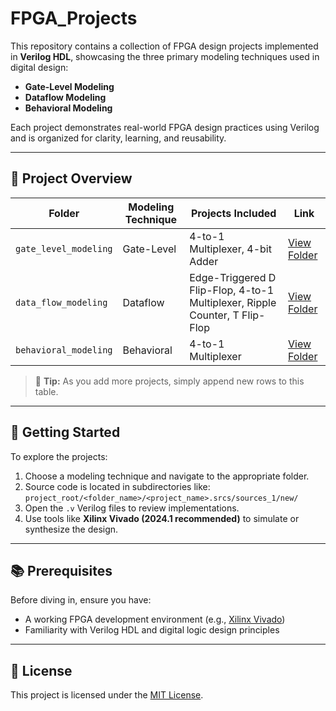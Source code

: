 
# FPGA\_Projects

This repository contains a collection of FPGA design projects implemented in **Verilog HDL**, showcasing the three primary modeling techniques used in digital design:

* **Gate-Level Modeling**
* **Dataflow Modeling**
* **Behavioral Modeling**

Each project demonstrates real-world FPGA design practices using Verilog and is organized for clarity, learning, and reusability.

---

## 📁 Project Overview

| Folder                | Modeling Technique | Projects Included                                                           | Link                                 |
| --------------------- | ------------------ | --------------------------------------------------------------------------- | ------------------------------------ |
| `gate_level_modeling` | Gate-Level         | 4-to-1 Multiplexer, 4-bit Adder                                             | [View Folder](./gate_level_Modeling) |
| `data_flow_modeling`  | Dataflow           | Edge-Triggered D Flip-Flop, 4-to-1 Multiplexer, Ripple Counter, T Flip-Flop | [View Folder](./data_flow_modeling)  |
| `behavioral_modeling` | Behavioral         | 4-to-1 Multiplexer                                                          | [View Folder](./behavioral_modeling) |

> 🔧 **Tip:** As you add more projects, simply append new rows to this table.

---

## 🧭 Getting Started

To explore the projects:

1. Choose a modeling technique and navigate to the appropriate folder.
2. Source code is located in subdirectories like:
   `project_root/<folder_name>/<project_name>.srcs/sources_1/new/`
3. Open the `.v` Verilog files to review implementations.
4. Use tools like **Xilinx Vivado (2024.1 recommended)** to simulate or synthesize the design.

---

## 📚 Prerequisites

Before diving in, ensure you have:

* A working FPGA development environment (e.g., [Xilinx Vivado](https://www.xilinx.com/products/design-tools/vivado.html))
* Familiarity with Verilog HDL and digital logic design principles

---

## 📜 License

This project is licensed under the [MIT License](./LICENSE).

